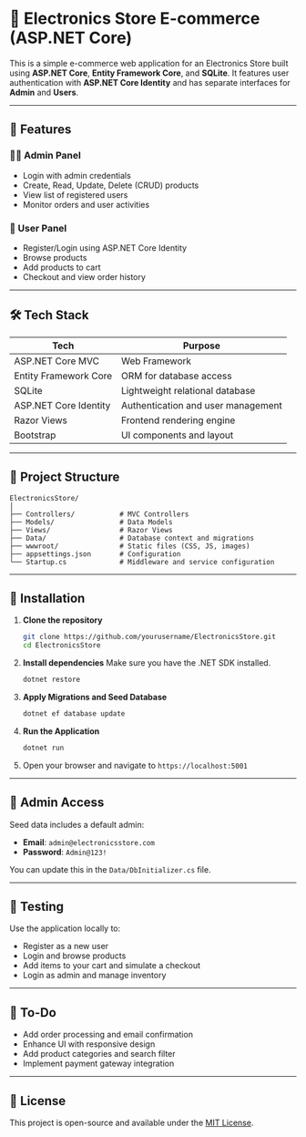 
# 🛒 Electronics Store E-commerce (ASP.NET Core)

This is a simple e-commerce web application for an Electronics Store built using **ASP.NET Core**, **Entity Framework Core**, and **SQLite**. It features user authentication with **ASP.NET Core Identity** and has separate interfaces for **Admin** and **Users**.

---

## 🚀 Features

### 🧑‍💼 Admin Panel
- Login with admin credentials
- Create, Read, Update, Delete (CRUD) products
- View list of registered users
- Monitor orders and user activities

### 👥 User Panel
- Register/Login using ASP.NET Core Identity
- Browse products
- Add products to cart
- Checkout and view order history

---

## 🛠️ Tech Stack

| Tech                     | Purpose                            |
|--------------------------|------------------------------------|
| ASP.NET Core MVC         | Web Framework                      |
| Entity Framework Core    | ORM for database access            |
| SQLite                   | Lightweight relational database    |
| ASP.NET Core Identity    | Authentication and user management |
| Razor Views              | Frontend rendering engine          |
| Bootstrap                | UI components and layout           |

---

## 📁 Project Structure

```
ElectronicsStore/
│
├── Controllers/           # MVC Controllers
├── Models/                # Data Models
├── Views/                 # Razor Views
├── Data/                  # Database context and migrations
├── wwwroot/               # Static files (CSS, JS, images)
├── appsettings.json       # Configuration
└── Startup.cs             # Middleware and service configuration
```

---

## 🔧 Installation

1. **Clone the repository**
   ```bash
   git clone https://github.com/yourusername/ElectronicsStore.git
   cd ElectronicsStore
   ```

2. **Install dependencies**
   Make sure you have the .NET SDK installed.

   ```bash
   dotnet restore
   ```

3. **Apply Migrations and Seed Database**
   ```bash
   dotnet ef database update
   ```

4. **Run the Application**
   ```bash
   dotnet run
   ```

5. Open your browser and navigate to `https://localhost:5001`

---

## 🔐 Admin Access

Seed data includes a default admin:

- **Email**: `admin@electronicsstore.com`
- **Password**: `Admin@123!`

You can update this in the `Data/DbInitializer.cs` file.

---

## 🧪 Testing

Use the application locally to:

- Register as a new user
- Login and browse products
- Add items to your cart and simulate a checkout
- Login as admin and manage inventory

---

## 📌 To-Do

- Add order processing and email confirmation
- Enhance UI with responsive design
- Add product categories and search filter
- Implement payment gateway integration

---

## 📃 License

This project is open-source and available under the [MIT License](LICENSE).

